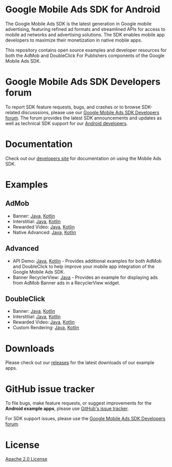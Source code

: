 # Google Mobile Ads SDK for Android

The Google Mobile Ads SDK is the latest generation in Google mobile advertising,
featuring refined ad formats and streamlined APIs for access to mobile ad
networks and advertising solutions. The SDK enables mobile app developers to
maximize their monetization in native mobile apps.

This repository contains open source examples and developer resources for both
the AdMob and DoubleClick For Publishers components of the Google Mobile Ads
SDK.

# Google Mobile Ads SDK Developers forum

To report SDK feature requests, bugs, and crashes or to browse SDK-related
discusssions, please use our [Google Mobile Ads SDK Developers forum](https://groups.google.com/forum/#!forum/google-admob-ads-sdk).
The forum provides the latest SDK announcements and updates as well as
technical SDK support for our [Android developers](https://groups.google.com/forum/#!categories/google-admob-ads-sdk/android).

# Documentation

Check out our [developers site](https://developers.google.com/admob/) for
documentation on using the Mobile Ads SDK.

# Examples

## AdMob

* Banner: [Java](https://github.com/googleads/googleads-mobile-android-examples/tree/master/java/admob/BannerExample), [Kotlin](https://github.com/googleads/googleads-mobile-android-examples/tree/master/kotlin/admob/BannerExample)
* Interstitial: [Java](https://github.com/googleads/googleads-mobile-android-examples/tree/master/java/admob/InterstitialExample), [Kotlin](https://github.com/googleads/googleads-mobile-android-examples/tree/master/kotlin/admob/InterstitialExample)
* Rewarded Video: [Java](https://github.com/googleads/googleads-mobile-android-examples/tree/master/java/admob/RewardedVideoExample), [Kotlin](https://github.com/googleads/googleads-mobile-android-examples/tree/master/kotlin/admob/RewardedVideoExample)
* Native Advanced: [Java](https://github.com/googleads/googleads-mobile-android-examples/tree/master/java/admob/NativeAdvancedExample), [Kotlin](https://github.com/googleads/googleads-mobile-android-examples/tree/master/kotlin/admob/NativeAdvancedExample)

## Advanced

* API Demo: [Java](https://github.com/googleads/googleads-mobile-android-examples/tree/master/java/advanced/APIDemo), [Kotlin](https://github.com/googleads/googleads-mobile-android-examples/tree/master/kotlin/advanced/APIDemo) - Provides additional examples for both AdMob and DoubleClick to help improve your mobile app integration of the Google Mobile Ads SDK.
* Banner RecyclerView: [Java](https://github.com/googleads/googleads-mobile-android-examples/tree/master/java/advanced/BannerRecyclerViewExample) - Provides an example for displaying ads from AdMob Banner ads in a RecyclerView widget.

## DoubleClick

* Banner: [Java](https://github.com/googleads/googleads-mobile-android-examples/tree/master/java/doubleclick/BannerExample), [Kotlin](https://github.com/googleads/googleads-mobile-android-examples/tree/master/kotlin/doubleclick/BannerExample)
* Interstitial: [Java](https://github.com/googleads/googleads-mobile-android-examples/tree/master/java/doubleclick/InterstitialExample), [Kotlin](https://github.com/googleads/googleads-mobile-android-examples/tree/master/kotlin/doubleclick/InterstitialExample)
* Rewarded Video: [Java](https://github.com/googleads/googleads-mobile-android-examples/tree/master/java/doubleclick/RewardedVideoExample), [Kotlin](https://github.com/googleads/googleads-mobile-android-examples/tree/master/kotlin/doubleclick/RewardedVideoExample)
* Custom Rendering: [Java](https://github.com/googleads/googleads-mobile-android-examples/tree/master/java/doubleclick/CustomRenderingExample), [Kotlin](https://github.com/googleads/googleads-mobile-android-examples/tree/master/kotlin/doubleclick/CustomRenderingExample)

# Downloads

Please check out our [releases](https://github.com/googleads/googleads-mobile-android-examples/releases)
for the latest downloads of our example apps.

# GitHub issue tracker

To file bugs, make feature requests, or suggest improvements for the
**Android example apps**, please use [GitHub's issue tracker](https://github.com/googleads/googleads-mobile-android-examples/issues).

For SDK support issues, please use the [Google Mobile Ads SDK Developers forum](https://groups.google.com/forum/#!forum/google-admob-ads-sdk).

# License

[Apache 2.0 License](http://www.apache.org/licenses/LICENSE-2.0.html)
